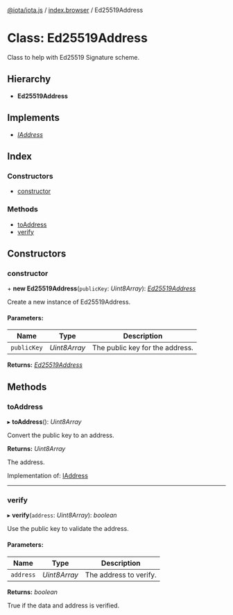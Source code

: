 [@iota/iota.js](../README.md) / [index.browser](../modules/index_browser.md) / Ed25519Address

# Class: Ed25519Address

Class to help with Ed25519 Signature scheme.

## Hierarchy

* **Ed25519Address**

## Implements

* [*IAddress*](../interfaces/models_iaddress.iaddress.md)

## Index

### Constructors

* [constructor](index_browser.ed25519address.md#constructor)

### Methods

* [toAddress](index_browser.ed25519address.md#toaddress)
* [verify](index_browser.ed25519address.md#verify)

## Constructors

### constructor

\+ **new Ed25519Address**(`publicKey`: *Uint8Array*): [*Ed25519Address*](addresstypes_ed25519address.ed25519address.md)

Create a new instance of Ed25519Address.

#### Parameters:

Name | Type | Description |
------ | ------ | ------ |
`publicKey` | *Uint8Array* | The public key for the address.    |

**Returns:** [*Ed25519Address*](addresstypes_ed25519address.ed25519address.md)

## Methods

### toAddress

▸ **toAddress**(): *Uint8Array*

Convert the public key to an address.

**Returns:** *Uint8Array*

The address.

Implementation of: [IAddress](../interfaces/models_iaddress.iaddress.md)

___

### verify

▸ **verify**(`address`: *Uint8Array*): *boolean*

Use the public key to validate the address.

#### Parameters:

Name | Type | Description |
------ | ------ | ------ |
`address` | *Uint8Array* | The address to verify.   |

**Returns:** *boolean*

True if the data and address is verified.
